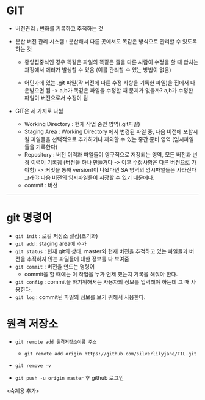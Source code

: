 # GIT
- 버전관리 : 변화를 기록하고 추적하는 것
- 분산 버전 관리 시스템 : 분산해서 다른 곳에서도 똑같은 방식으로 관리할 수 있도록 하는 것
    - 중앙집중식인 경우 똑같은 파일의 똑같은 줄을 다른 사람이 수정을 할 때 합치는 과정에서 에러가 발생할 수 있음 (이를 관리할 수 있는 방법이 없음)

    - 어딘가에 있는 .git 파일(각 버전에 따른 수정 사항을 기록한 파일)을 집에서 다운받으면 됨 -> a,b가 똑같은 파일을 수정할 때 문제가 없을까? a,b가 수정한 파일이 버전으로서 수정이 됨

  
- GIT은 세 가지로 나뉨
    - Working Directory : 현재 작업 중인 영역(.git파일)
    - Staging Area : Working Directory 에서 변경된 파일 중, 다음 버전에 포함시킬 파일들을 선택적으로 추가하거나 제외할 수 있는 중간 준비 영역 (임시파일들을 기록한다)
    - Repository : 버전 이력과 파일들이 영구적으로 저장되는 영역, 모든 버전과 변경 이력이 기록됨 (버전을 하나 만들거다 -> 이후 수정사항은 다른 버전으로 가야함) -> 커밋을 통해 version1이 나왔다면 SA 영역의 임시파일들은 사라진다 그래야 다음 버전의 임시파일들이 저장할 수 있기 때문에다.
    - commit : 버전

---

# git 명령어

- `git init` : 로컬 저장소 설정(초기화)
- `git add` : staging area에 추가
- `git status` : 현재 git의 상태, master와 현재 버전을 추적하고 있는 파일들과 버전을 추적하지 않는 파일들에 대한 정보를 다 보여줌
- `git commit` : 버전을 만드는 명령어
  - commit을 할 때에는 이 작업을 누가 언제 했는지 기록을 해줘야 한다.
- `git config` : commit을 하기위해서는 사용자의 정보를 입력해야 하는데 그 때 사용한다.
- `git log` : commit된 파일의 정보를 보기 위해서 사용한다.


# 원격 저장소
- `git remote add 원격저장소이름 주소`
  - `git remote add origin https://github.com/silverlilyjane/TIL.git`
- `git remove -v`

- `git push -u origin master` 후 github 로그인

<숙제용 추가>